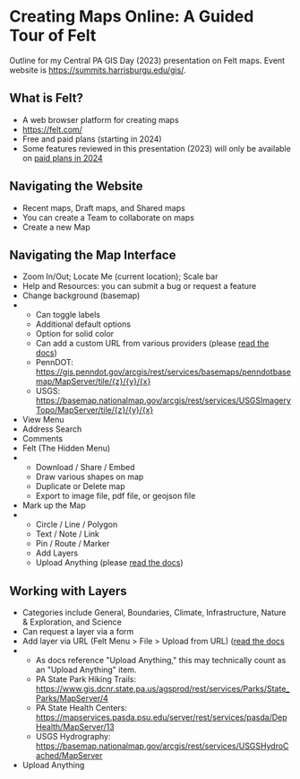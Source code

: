 # Creating Maps Online: A Guided Tour of Felt
Outline for my Central PA GIS Day (2023) presentation on Felt maps.  Event website is https://summits.harrisburgu.edu/gis/.  

## What is Felt?
- A web browser platform for creating maps
- https://felt.com/
- Free and paid plans (starting in 2024)
- Some features reviewed in this presentation (2023) will only be available on [paid plans in 2024](https://felt.com/pricing)

## Navigating the Website
- Recent maps, Draft maps, and Shared maps
- You can create a Team to collaborate on maps
- Create a new Map

## Navigating the Map Interface
- Zoom In/Out; Locate Me (current location); Scale bar
- Help and Resources: you can submit a bug or request a feature
- Change background (basemap)
- - Can toggle labels
  - Additional default options
  - Option for solid color
  - Can add a custom URL from various providers (please [read the docs](https://feltmaps.notion.site/Custom-Map-Backgrounds-30f85a712250421fa53a193cdf097b6a))
  - PennDOT: https://gis.penndot.gov/arcgis/rest/services/basemaps/penndotbasemap/MapServer/tile/{z}/{y}/{x}
  - USGS: https://basemap.nationalmap.gov/arcgis/rest/services/USGSImageryTopo/MapServer/tile/{z}/{y}/{x}
- View Menu
- Address Search
- Comments
- Felt (The Hidden Menu)
- - Download / Share / Embed
  - Draw various shapes on map
  - Duplicate or Delete map
  - Export to image file, pdf file, or geojson file
- Mark up the Map
- - Circle / Line / Polygon
  - Text / Note / Link
  - Pin / Route / Marker
  - Add Layers
  - Upload Anything (please [read the docs](https://feltmaps.notion.site/Upload-Anything-b26d739e80184127872faa923b55d232))

## Working with Layers
- Categories include General, Boundaries, Climate, Infrastructure, Nature & Exploration, and Science
- Can request a layer via a form
- Add layer via URL (Felt Menu > File > Upload from URL) ([read the docs](https://feltmaps.notion.site/Upload-Anything-b26d739e80184127872faa923b55d232#3e37f06bc38c4971b435fbff2f4da6cb)
- - As docs reference "Upload Anything," this may technically count as an "Upload Anything" item.
  - PA State Park Hiking Trails: https://www.gis.dcnr.state.pa.us/agsprod/rest/services/Parks/State_Parks/MapServer/4
  - PA State Health Centers: https://mapservices.pasda.psu.edu/server/rest/services/pasda/DepHealth/MapServer/13
  - USGS Hydrography: https://basemap.nationalmap.gov/arcgis/rest/services/USGSHydroCached/MapServer
- Upload Anything
